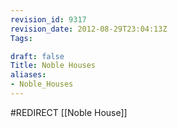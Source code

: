 ```yaml
---
revision_id: 9317
revision_date: 2012-08-29T23:04:13Z
Tags:

draft: false
Title: Noble Houses
aliases:
- Noble_Houses
---
```

#REDIRECT [[Noble House]]